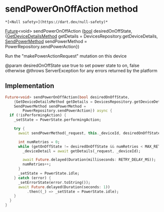 


# sendPowerOnOffAction method




    *[<Null safety>](https://dart.dev/null-safety)*




[Future](https://api.flutter.dev/flutter/dart-async/Future-class.html)&lt;void> sendPowerOnOffAction
([bool](https://api.flutter.dev/flutter/dart-core/bool-class.html) desiredOnOffState, {[GetDeviceDetailsMethod](../../providers_power_trait_provider/GetDeviceDetailsMethod.md) getDetails = DevicesRepository.getDeviceDetails, [SendPowerMethod](../../providers_power_trait_provider/SendPowerMethod.md) sendPowerMethod = PowerRepository.sendPowerAction})





<p>Run the "makePowerActionRequest" mutation on this device</p>
<p>@param desiredOnOffState use true to set power state to on, false otherwise
@throws ServerException for any errors returned by the platform</p>



## Implementation

```dart
Future<void> sendPowerOnOffAction(bool desiredOnOffState,
    {GetDeviceDetailsMethod getDetails = DevicesRepository.getDeviceDetails,
    SendPowerMethod sendPowerMethod =
        PowerRepository.sendPowerAction}) async {
  if (!isPerformingAction) {
    _setState = PowerState.performingAction;

    try {
      await sendPowerMethod(_request, this._deviceId, desiredOnOffState);

      int numRetries = 0;
      while (getOnOffState != desiredOnOffState && numRetries < MAX_RETRIES) {
        _deviceDetail = await getDetails(_request, _deviceId);

        await Future.delayed(Duration(milliseconds: RETRY_DELAY_MS));
        numRetries++;
      }
      _setState = PowerState.idle;
    } catch (error) {
      _setErrorState(error.toString());
      await Future.delayed(Duration(seconds: 1))
          .then((_) => _setState = PowerState.idle);
    }
  }
}
```







